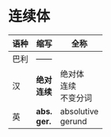 # 连续体

|语种|缩写|全称|
|-|-|-|
|巴利|——||
|汉|**绝对**<br>**连续**|绝对体<br>连续<br>不变分词|
|英|**abs.**<br>**ger.**|absolutive<br>gerund|
